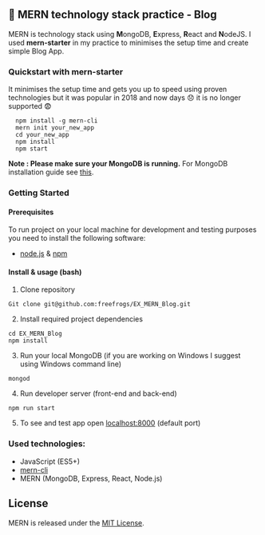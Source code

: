 ## :book: MERN technology stack practice - Blog

MERN is technology stack using **M**ongoDB, **E**xpress, **R**eact and **N**odeJS.
I used **mern-starter** in my practice to minimises the setup time and create simple Blog App.

### Quickstart with mern-starter
It minimises the setup time and gets you up to speed using proven technologies but it was popular in 2018 and now days :disappointed: it is no longer supported :fearful:
```
  npm install -g mern-cli
  mern init your_new_app
  cd your_new_app
  npm install
  npm start
```
**Note : Please make sure your MongoDB is running.** For MongoDB installation guide see [this](https://docs.mongodb.org/v3.0/installation/).

### Getting Started
#### Prerequisites
To run project on your local machine for development and testing purposes you need to install the following software:
* [node.js](https://nodejs.org/en/) & [npm](https://www.npmjs.com/get-npm)
#### Install & usage (bash)
1. Clone repository 
```
Git clone git@github.com:freefrogs/EX_MERN_Blog.git
```
2. Install required project dependencies
```
cd EX_MERN_Blog
npm install
```
3. Run your local MongoDB (if you are working on Windows I suggest using Windows command line)
```
mongod
```
4. Run developer server (front-end and back-end)
```
npm run start
```
5. To see and test app open [localhost:8000](http://localhost:8000) (default port)

### Used technologies:
* JavaScript (ES5+)
* [mern-cli](https://www.npmjs.com/package/mern-cli)
* MERN (MongoDB, Express, React, Node.js)

## License
MERN is released under the [MIT License](http://www.opensource.org/licenses/MIT).
